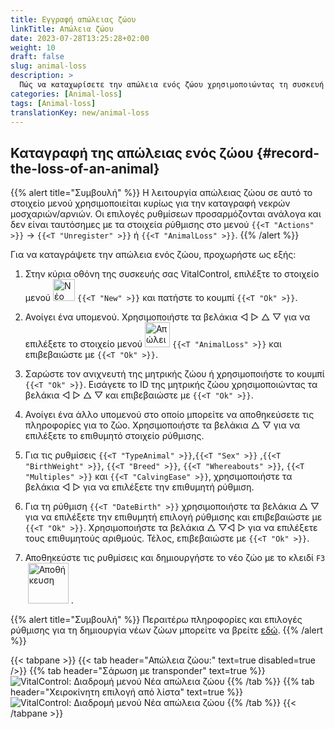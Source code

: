 ```yaml
---
title: Εγγραφή απώλειας ζώου
linkTitle: Απώλεια ζώου
date: 2023-07-28T13:25:28+02:00
weight: 10
draft: false
slug: animal-loss
description: >
  Πώς να καταχωρίσετε την απώλεια ενός ζώου χρησιμοποιώντας τη συσκευή VitalControl.
categories: [Animal-loss]
tags: [Animal-loss]
translationKey: new/animal-loss
---
```

## Καταγραφή της απώλειας ενός ζώου {#record-the-loss-of-an-animal}

{{% alert title="Συμβουλή" %}}
Η λειτουργία απώλειας ζώου σε αυτό το στοιχείο μενού χρησιμοποιείται κυρίως για την καταγραφή νεκρών μοσχαριών/αρνιών. Οι επιλογές ρυθμίσεων προσαρμόζονται ανάλογα και δεν είναι ταυτόσημες με τα στοιχεία ρύθμισης στο μενού `{{<T "Actions" >}}` -> `{{<T "Unregister" >}}` ή `{{<T "AnimalLoss" >}}`.
{{% /alert %}}

Για να καταγράψετε την απώλεια ενός ζώου, προχωρήστε ως εξής:

1. Στην κύρια οθόνη της συσκευής σας VitalControl, επιλέξτε το στοιχείο μενού <img src="/icons/main/new-animal.svg" width="35" align="bottom" alt="Νέο ζώο" /> `{{<T "New" >}}` και πατήστε το κουμπί `{{<T "Ok" >}}`.

2. Ανοίγει ένα υπομενού. Χρησιμοποιήστε τα βελάκια ◁ ▷ △ ▽ για να επιλέξετε το στοιχείο μενού <img src="/icons/main/stillbirth.svg" width="40" align="bottom" alt="Απώλεια ζώου" /> `{{<T "AnimalLoss" >}}` και επιβεβαιώστε με `{{<T "Ok" >}}`.

3. Σαρώστε τον ανιχνευτή της μητρικής ζώου ή χρησιμοποιήστε το κουμπί `{{<T "Ok" >}}`. Εισάγετε το ID της μητρικής ζώου χρησιμοποιώντας τα βελάκια ◁ ▷ △ ▽ και επιβεβαιώστε με `{{<T "Ok" >}}`.

4. Ανοίγει ένα άλλο υπομενού στο οποίο μπορείτε να αποθηκεύσετε τις πληροφορίες για το ζώο. Χρησιμοποιήστε τα βελάκια △ ▽ για να επιλέξετε το επιθυμητό στοιχείο ρύθμισης.

5. Για τις ρυθμίσεις `{{<T "TypeAnimal" >}}`,`{{<T "Sex" >}}` ,`{{<T "BirthWeight" >}}`, `{{<T "Breed" >}}`, `{{<T "Whereabouts" >}}`, `{{<T "Multiples" >}}` και `{{<T "CalvingEase" >}}`, χρησιμοποιήστε τα βελάκια ◁ ▷ για να επιλέξετε την επιθυμητή ρύθμιση.

6. Για τη ρύθμιση `{{<T "DateBirth" >}}` χρησιμοποιήστε τα βελάκια △ ▽ για να επιλέξετε την επιθυμητή επιλογή ρύθμισης και επιβεβαιώστε με `{{<T "Ok" >}}`. Χρησιμοποιήστε τα βελάκια △ ▽◁ ▷ για να επιλέξετε τους επιθυμητούς αριθμούς. Τέλος, επιβεβαιώστε με `{{<T "Ok" >}}`.

7. Αποθηκεύστε τις ρυθμίσεις και δημιουργήστε το νέο ζώο με το κλειδί `F3` &nbsp;<img src="/icons/footer/save_exit.svg" width="65" align="bottom" alt="Αποθήκευση" />&nbsp;.

{{% alert title="Συμβουλή" %}}
Περαιτέρω πληροφορίες και επιλογές ρύθμισης για τη δημιουργία νέων ζώων μπορείτε να βρείτε [εδώ](../../settings/animal-registration/).
{{% /alert %}}

{{< tabpane >}}
{{< tab header="Απώλεια ζώου:" text=true disabled=true />}}
{{% tab header="Σάρωση με transponder" text=true %}}
![VitalControl: Διαδρομή μενού Νέα απώλεια ζώου](../images/animalloss-scan.png "Καταγραφή της απώλειας ενός ζώου")
{{% /tab %}}
{{% tab header="Χειροκίνητη επιλογή από λίστα" text=true %}}
![VitalControl: Διαδρομή μενού Νέα απώλεια ζώου](../images/animalloss.png "Καταγραφή της απώλειας ενός ζώου")
{{% /tab %}}
{{< /tabpane >}}
